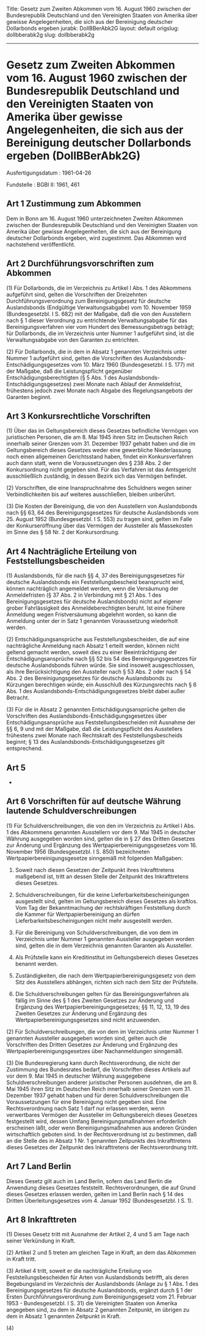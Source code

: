 Title: Gesetz zum Zweiten Abkommen vom 16. August 1960 zwischen der Bundesrepublik
  Deutschland und den Vereinigten Staaten von Amerika über gewisse Angelegenheiten,
  die sich aus der Bereinigung deutscher Dollarbonds ergeben
jurabk: DollBBerAbk2G
layout: default
origslug: dollbberabk2g
slug: dollbberabk2g

---

# Gesetz zum Zweiten Abkommen vom 16. August 1960 zwischen der Bundesrepublik Deutschland und den Vereinigten Staaten von Amerika über gewisse Angelegenheiten, die sich aus der Bereinigung deutscher Dollarbonds ergeben (DollBBerAbk2G)

Ausfertigungsdatum
:   1961-04-26

Fundstelle
:   BGBl II: 1961, 461



## Art 1 Zustimmung zum Abkommen

Dem in Bonn am 16. August 1960 unterzeichneten Zweiten Abkommen
zwischen der Bundesrepublik Deutschland und den Vereinigten Staaten
von Amerika über gewisse Angelegenheiten, die sich aus der Bereinigung
deutscher Dollarbonds ergeben, wird zugestimmt. Das Abkommen wird
nachstehend veröffentlicht.


## Art 2 Durchführungsvorschriften zum Abkommen

(1) Für Dollarbonds, die im Verzeichnis zu Artikel I Abs. 1 des
Abkommens aufgeführt sind, gelten die Vorschriften der Dreizehnten
Durchführungsverordnung zum Bereinigungsgesetz für deutsche
Auslandsbonds (Endgültige Verwaltungsabgabe) vom 10. November 1959
(Bundesgesetzbl. I S. 682) mit der Maßgabe, daß die von den
Ausstellern nach § 1 dieser Verordnung zu entrichtende
Verwaltungsabgabe für das Bereinigungsverfahren vier vom Hundert des
Bemessungsbetrags beträgt; für Dollarbonds, die im Verzeichnis unter
Nummer 1 aufgeführt sind, ist die Verwaltungsabgabe von den Garanten
zu entrichten.

(2) Für Dollarbonds, die in dem in Absatz 1 genannten Verzeichnis
unter Nummer 1 aufgeführt sind, gelten die Vorschriften des
Auslandsbonds-Entschädigungsgesetzes vom 10. März 1960
(Bundesgesetzbl. I S. 177) mit der Maßgabe, daß die Leistungspflicht
gegenüber Entschädigungsberechtigten (§ 5 Abs. 1 des Auslandsbonds-
Entschädigungsgesetzes) zwei Monate nach Ablauf der Anmeldefrist,
frühestens jedoch zwei Monate nach Abgabe des Regelungsangebots der
Garanten beginnt.


## Art 3 Konkursrechtliche Vorschriften

(1) Über das im Geltungsbereich dieses Gesetzes befindliche Vermögen
von juristischen Personen, die am 8. Mai 1945 ihren Sitz im Deutschen
Reich innerhalb seiner Grenzen vom 31. Dezember 1937 gehabt haben und
die im Geltungsbereich dieses Gesetzes weder eine gewerbliche
Niederlassung noch einen allgemeinen Gerichtsstand haben, findet ein
Konkursverfahren auch dann statt, wenn die Voraussetzungen des § 238
Abs. 2 der Konkursordnung nicht gegeben sind. Für das Verfahren ist
das Amtsgericht ausschließlich zuständig, in dessen Bezirk sich das
Vermögen befindet.

(2) Vorschriften, die eine Inanspruchnahme des Schuldners wegen seiner
Verbindlichkeiten bis auf weiteres ausschließen, bleiben unberührt.

(3) Die Kosten der Bereinigung, die von den Ausstellern von
Auslandsbonds nach §§ 63, 64 des Bereinigungsgesetzes für deutsche
Auslandsbonds vom 25. August 1952 (Bundesgesetzbl. I S. 553) zu tragen
sind, gelten im Falle der Konkurseröffnung über das Vermögen der
Aussteller als Massekosten im Sinne des § 58 Nr. 2 der Konkursordnung.


## Art 4 Nachträgliche Erteilung von Feststellungsbescheiden

(1) Auslandsbonds, für die nach §§ 4, 37 des Bereinigungsgesetzes für
deutsche Auslandsbonds ein Feststellungsbescheid beansprucht wird,
können nachträglich angemeldet werden, wenn die Versäumung der
Anmeldefristen (§ 37 Abs. 2 in Verbindung mit § 21 Abs. 1 des
Bereinigungsgesetzes für deutsche Auslandsbonds) nicht auf eigener
grober Fahrlässigkeit des Anmeldeberechtigten beruht. Ist eine frühere
Anmeldung wegen Fristversäumung abgelehnt worden, so kann die
Anmeldung unter der in Satz 1 genannten Voraussetzung wiederholt
werden.

(2) Entschädigungsansprüche aus Feststellungsbescheiden, die auf eine
nachträgliche Anmeldung nach Absatz 1 erteilt werden, können nicht
geltend gemacht werden, soweit dies zu einer Beeinträchtigung der
Entschädigungsansprüche nach §§ 52 bis 54 des Bereinigungsgesetzes für
deutsche Auslandsbonds führen würde. Sie sind insoweit ausgeschlossen,
als ihre Berücksichtigung den Aussteller nach § 53 Abs. 2 oder nach §
54 Abs. 2 des Bereinigungsgesetzes für deutsche Auslandsbonds zu
Kürzungen berechtigen würde; ein Ausschluß des Kürzungsrechts nach § 6
Abs. 1 des Auslandsbonds-Entschädigungsgesetzes bleibt dabei außer
Betracht.

(3) Für die in Absatz 2 genannten Entschädigungsansprüche gelten die
Vorschriften des Auslandsbonds-Entschädigungsgesetzes über
Entschädigungsansprüche aus Feststellungsbescheiden mit Ausnahme der
§§ 6, 9 und mit der Maßgabe, daß die Leistungspflicht des Ausstellers
frühestens zwei Monate nach Rechtskraft des Feststellungsbescheids
beginnt; § 13 des Auslandsbonds-Entschädigungsgesetzes gilt
entsprechend.


## Art 5

-


## Art 6 Vorschriften für auf deutsche Währung lautende Schuldverschreibungen

(1) Für Schuldverschreibungen, die von den im Verzeichnis zu Artikel I
Abs. 1 des Abkommens genannten Ausstellern vor dem 9. Mai 1945 in
deutscher Währung ausgegeben worden sind, gelten die in § 27 des
Dritten Gesetzes zur Änderung und Ergänzung des
Wertpapierbereinigungsgesetzes vom 16. November 1956 (Bundesgesetzbl.
I S. 850) bezeichneten Wertpapierbereinigungsgesetze sinngemäß mit
folgenden Maßgaben:

1.  Soweit nach diesen Gesetzen der Zeitpunkt ihres Inkrafttretens
    maßgebend ist, tritt an dessen Stelle der Zeitpunkt des Inkrafttretens
    dieses Gesetzes.


2.  Schuldverschreibungen, für die keine Lieferbarkeitsbescheinigungen
    ausgestellt sind, gelten im Geltungsbereich dieses Gesetzes als
    kraftlos. Vom Tag der Bekanntmachung der rechtskräftigen Feststellung
    durch die Kammer für Wertpapierbereinigung an dürfen
    Lieferbarkeitsbescheinigungen nicht mehr ausgestellt werden.


3.  Für die Bereinigung von Schuldverschreibungen, die von dem im
    Verzeichnis unter Nummer 1 genannten Aussteller ausgegeben worden
    sind, gelten die in dem Verzeichnis genannten Garanten als Aussteller.


4.  Als Prüfstelle kann ein Kreditinstitut im Geltungsbereich dieses
    Gesetzes benannt werden.


5.  Zuständigkeiten, die nach dem Wertpapierbereinigungsgesetz von dem
    Sitz des Ausstellers abhängen, richten sich nach dem Sitz der
    Prüfstelle.


6.  Die Schuldverschreibungen gelten für das Bereinigungsverfahren als
    fällig im Sinne des § 1 des Zweiten Gesetzes zur Änderung und
    Ergänzung des Wertpapierbereinigungsgesetzes; §§ 11, 12, 13, 19 des
    Zweiten Gesetzes zur Änderung und Ergänzung des
    Wertpapierbereinigungsgesetzes sind nicht anzuwenden.




(2) Für Schuldverschreibungen, die von dem im Verzeichnis unter Nummer
1 genannten Aussteller ausgegeben worden sind, gelten auch die
Vorschriften des Dritten Gesetzes zur Änderung und Ergänzung des
Wertpapierbereinigungsgesetzes über Nachanmeldungen sinngemäß.

(3) Die Bundesregierung kann durch Rechtsverordnung, die nicht der
Zustimmung des Bundesrates bedarf, die Vorschriften dieses Artikels
auf vor dem 9. Mai 1945 in deutscher Währung ausgegebene
Schuldverschreibungen anderer juristischer Personen ausdehnen, die am
8\. Mai 1945 ihren Sitz im Deutschen Reich innerhalb seiner Grenzen vom
31\. Dezember 1937 gehabt haben und für deren Schuldverschreibungen die
Voraussetzungen für eine Bereinigung nicht gegeben sind. Eine
Rechtsverordnung nach Satz 1 darf nur erlassen werden, wenn
verwertbares Vermögen der Aussteller im Geltungsbereich dieses
Gesetzes festgestellt wird, dessen Umfang Bereinigungsmaßnahmen
erforderlich erscheinen läßt, oder wenn Bereinigungsmaßnahmen aus
anderen Gründen wirtschaftlich geboten sind. In der Rechtsverordnung
ist zu bestimmen, daß an die Stelle des in Absatz 1 Nr. 1 genannten
Zeitpunkts des Inkrafttretens dieses Gesetzes der Zeitpunkt des
Inkrafttretens der Rechtsverordnung tritt.


## Art 7 Land Berlin

Dieses Gesetz gilt auch im Land Berlin, sofern das Land Berlin die
Anwendung dieses Gesetzes feststellt. Rechtsverordnungen, die auf
Grund dieses Gesetzes erlassen werden, gelten im Land Berlin nach § 14
des Dritten Überleitungsgesetzes vom 4. Januar 1952 (Bundesgesetzbl. I
S. 1).


## Art 8 Inkrafttreten

(1) Dieses Gesetz tritt mit Ausnahme der Artikel 2, 4 und 5 am Tage
nach seiner Verkündung in Kraft.

(2) Artikel 2 und 5 treten am gleichen Tage in Kraft, an dem das
Abkommen in Kraft tritt.

(3) Artikel 4 tritt, soweit er die nachträgliche Erteilung von
Feststellungsbescheiden für Arten von Auslandsbonds betrifft, als
deren Begebungsland im Verzeichnis der Auslandsbonds (Anlage zu § 1
Abs. 1 des Bereinigungsgesetzes für deutsche Auslandsbonds, ergänzt
durch § 1 der Ersten Durchführungsverordnung zum Bereinigungsgesetz
vom 21. Februar 1953 - Bundesgesetzbl. I S. 31) die Vereinigten
Staaten von Amerika angegeben sind, zu dem in Absatz 2 genannten
Zeitpunkt, im übrigen zu dem in Absatz 1 genannten Zeitpunkt in Kraft.

(4)

